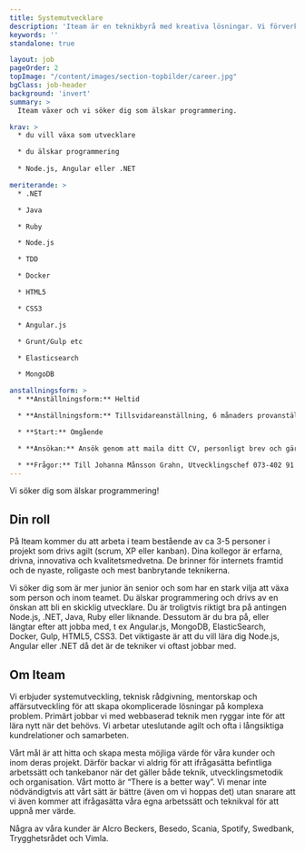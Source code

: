 ```yaml
---
title: Systemutvecklare
description: 'Iteam är en teknikbyrå med kreativa lösningar. Vi förverkligar dina idéer.'
keywords: ''
standalone: true

layout: job
pageOrder: 2
topImage: "/content/images/section-topbilder/career.jpg"
bgClass: job-header
background: 'invert'
summary: >
  Iteam växer och vi söker dig som älskar programmering. 

krav: >
  * du vill växa som utvecklare

  * du älskar programmering
  
  * Node.js, Angular eller .NET

meriterande: >
  * .NET

  * Java

  * Ruby

  * Node.js

  * TDD

  * Docker

  * HTML5

  * CSS3

  * Angular.js

  * Grunt/Gulp etc

  * Elasticsearch

  * MongoDB

anstallningsform: >
  * **Anställningsform:** Heltid

  * **Anställningsform:** Tillsvidareanställning, 6 månaders provanställning, sedan fast anställning.

  * **Start:** Omgående

  * **Ansökan:** Ansök genom att maila ditt CV, personligt brev och gärna en länk till ditt github-konto till [maria.carroll@iteam.se](mailto:maria.carroll@iteam.se)

  * **Frågor:** Till Johanna Månsson Grahn, Utvecklingschef 073-402 91 12
---
```


Vi söker dig som älskar programmering!

## Din roll ##

På Iteam kommer du att arbeta i team bestående av ca 3-5 personer i projekt som drivs agilt (scrum, XP eller kanban). Dina kollegor är erfarna, drivna, innovativa och kvalitetsmedvetna. De brinner för internets framtid och de nyaste, roligaste och mest banbrytande teknikerna.

Vi söker dig som är mer junior än senior och som har en stark vilja att växa som person och inom teamet. Du älskar programmering och drivs av en önskan att bli en skicklig utvecklare. Du är troligtvis riktigt bra på antingen Node.js, .NET, Java, Ruby eller liknande. Dessutom är du bra på, eller längtar efter att jobba med, t ex Angular.js, MongoDB, ElasticSearch, Docker, Gulp, HTML5, CSS3. Det viktigaste är att du vill lära dig Node.js, Angular eller .NET då det är de tekniker vi oftast jobbar med.

## Om Iteam

Vi erbjuder systemutveckling, teknisk rådgivning, mentorskap och affärsutveckling för att skapa okomplicerade lösningar på komplexa problem. Primärt jobbar vi med webbaserad teknik men ryggar inte för att lära nytt när det behövs. Vi arbetar uteslutande agilt och ofta i långsiktiga kundrelationer och samarbeten.

Vårt mål är att hitta och skapa mesta möjliga värde för våra kunder och inom deras projekt. Därför backar vi aldrig för att ifrågasätta befintliga arbetssätt och tankebanor när det gäller både teknik, utvecklingsmetodik och organisation. Vårt motto är “There is a better way”. Vi menar inte nödvändigtvis att vårt sätt är bättre (även om vi hoppas det) utan snarare att vi även kommer att ifrågasätta våra egna arbetssätt och teknikval för att uppnå mer värde.

Några av våra kunder är Alcro Beckers, Besedo, Scania, Spotify, Swedbank, Trygghetsrådet och Vimla.